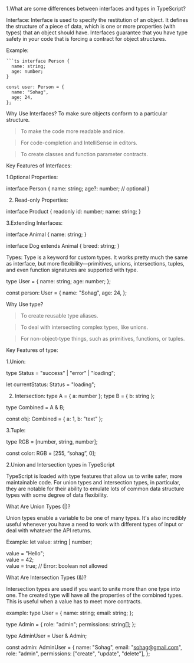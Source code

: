 1.What are some differences between interfaces and types in TypeScript?


Interface:  Interface is used to specify the restitution of an object. It defines the structure of a piece of data, which is one or more properties (with types) that an object should have. Interfaces guarantee that you have type safety in your code that is forcing a contract for object structures.

Example:

 <pre><code>```ts interface Person {
  name: string;
  age: number;
}

const user: Person = {
  name: "Sohag",
  age: 24,
}; ```</code></pre>


Why Use Interfaces?
To make sure objects conform to a particular structure.


>To make the code more readable and nice.


>For code-completion and IntelliSense in editors.


>To create classes and function parameter contracts.


Key Features of Interfaces:


1.Optional Properties:

interface Person {
  name: string;
  age?: number; // optional
}


2. Read-only Properties:

interface Product {
  readonly id: number;
  name: string;
}




3.Extending Interfaces:

interface Animal {
  name: string;
}

interface Dog extends Animal {
  breed: string;
}



Types: Type is a keyword for custom types. It works pretty much the same as interface, but more flexibility—primitives, unions, intersections, tuples, and even function signatures are supported with type.


type User = {
  name: string;
  age: number;
};

const person: User = {
  name: "Sohag",
  age: 24,
};




Why Use type?


>To create reusable type aliases.


>To deal with intersecting complex types, like unions.


>For non-object-type things, such as primitives, functions, or tuples.

Key Features of type:

1.Union:

type Status = "success" | "error" | "loading";

let currentStatus: Status = "loading";

2. Intersection:
type A = { a: number };
type B = { b: string };

type Combined = A & B;

const obj: Combined = { a: 1, b: "text" };

3.Tuple:

type RGB = [number, string, number];

const color: RGB = [255, “sohag”, 0];




2.Union and Intersection types in TypeScript

TypeScript is loaded with type features that allow us to write safer, more maintainable code. For union types and intersection types, in particular, they are notable for their ability to emulate lots of common data structure types with some degree of data flexibility.



What Are Union Types (|)?

Union types enable a variable to be one of many types. It's also incredibly useful whenever you have a need to work with different types of input or deal with whatever the API returns.


Example:
let value: string | number;

value = "Hello";  
value = 42;       
value = true;     //  Error: boolean not allowed


What Are Intersection Types (&)?

Intersection types are used if you want to unite more than one type into one. The created type will have all the properties of the combined types. This is useful when a value has to meet more contracts.


example:
type User = {
  name: string;
  email: string;
};

type Admin = {
  role: "admin";
  permissions: string[];
};

type AdminUser = User & Admin;

const admin: AdminUser = {
  name: "Sohag",
  email: "sohag@gmail.com",
  role: "admin",
  permissions: ["create", "update", "delete"],
};


